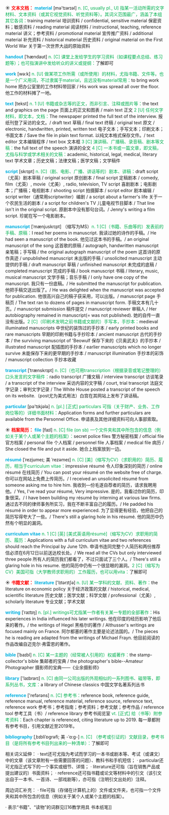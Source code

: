 ☀ <font color="red">**文本文档：**</font>
<font color="sky blue">**material**</font> [mə'tɪərɪəl] 
<font color="#00b050">n. [C, usually pl., U] 指某一活动所需的文字材料、文本资料（或其它视觉资料、听觉资料等）。其词义范围最广，涵盖了本组其它各词：</font>training material 培训资料 / confidential, sensitive material 保密资料；敏感资料 / reading material 阅读材料 / instructional, teaching, reference material 讲义；参考资料 / promotional material 宣传推广资料 / additional material 补充资料 / historical material 历史资料 / original material on the First World War 关于第一次世界大战的原始资料
           
<font color="sky blue">**handout**</font> [ˈhændaʊt]
<font color="#00b050">n. [C] 课堂上发给学生的学习资料（如课程要点总结、练习题等）；也可指演讲中发给听众的讲义或提纲：</font>了解即可

<font color="sky blue">**work**</font> [wə:k] 
<font color="#00b050">n. [U] 做某项工作所需（或所使用）的材料，尤指书籍、文件等。也是一个广义用词，不过隶属于material，且远没有material常用：</font>to bring work home 把办公室里的工作材料带回家 / His work was spread all over the floor. 他工作的材料摊了一地。

<font color="sky blue">**text**</font> [tekst] 
<font color="#00b050">n. 1 [U] 书籍或杂志等的正文，而非引言、注释或图片等：</font>the text and graphics on the page 页面上的正文和图表 / main text 正文 <font color="#00b050">2 [U] 任何文字材料，即文本，文档：</font>The newspaper printed the full text of the interview. 报纸刊登了采访的全文。/ draft text 草稿 / final text 终稿 / original text 原文 / electronic, handwritten, printed, written text 电子文本；手写文本；印刷文本；书面文本 / Save the file in plain text format. 以纯文本格式保存文件。/ text editor 文本编辑程序 / text box 文本框 <font color="#00b050">3 [C] 演讲稿、广播稿、录音稿、剧本等文稿：</font>the full text of the speech 演讲的全文 <font color="#00b050">4 [C] 一本书或一篇文章，即文稿，尤指与科学或学术相关的文稿：</font>academic, historical, legal, medical, literary text 学术文章；历史文稿；法律文稿；医学文稿；文学稿件

<font color="sky blue">**script**</font> [skrɪpt]
<font color="#00b050">n. [C]（剧、电影、广播、讲话等的）剧本、讲稿：</font>draft script（尤英）剧本草稿 / original script 原创剧本 / final script 定稿剧本 / comedy, film（尤英）, movie（尤美）, radio, television, TV script 喜剧剧本；电影剧本；广播稿；电视剧本 / shooting script 拍摄脚本 / script editor 剧本编辑 / script writer（通常用scriptwriter）编剧 / a script about a farmer's life 关于一个农民生活的剧本 / a script for children's TV 儿童电视节目脚本 / That line isn't in the original script. 原剧本中没有那句台词。/ Jenny's writing a film script. 珍妮在写一个电影剧本。
           
<font color="sky blue">**manuscript**</font> [ˈmænjuskrɪpt]
（缩写为MS）<font color="#00b050">n. 1 [C]（书籍、乐曲等的）发表前的手稿、原稿：</font>I read her poems in manuscript. 我读过她的诗作的手稿。/ He had seen a manuscript of the book. 他见过这本书的手稿。/ an original manuscript of the song 这首歌的原稿 / autograph, handwritten manuscript 亲笔稿；手写稿 / the original autograph manuscript of the poem 这首诗的原作真迹 / unpublished manuscript 未出版的手稿 / unsolicited manuscript 主动提供的手稿 / draft manuscript 草稿 / unfinished manuscript 未完成的底稿 / completed manuscript 完成的手稿 / book manuscript 书稿 / literary, music, musical manuscript 文学手稿；音乐手稿 / I only have one copy of the manuscript. 我只有一份底稿。/ He submitted the manuscript for publication. 他把手稿交送出版了。/ He was delighted when the manuscript was accepted for publication. 他很高兴自己的稿子获采用，可以出版。/ manuscript page 手稿页 / The text ran to dozens of pages in manuscript form. 手稿文本有几十页。/ manuscript submission 稿件提交 / manuscript reviewer 审稿人 / Her autobiography remained in manuscript(= was not published). 她的自传一直没有出版。<font color="#00b050">2 [C]（印刷术发明之前书籍或文献的）手写本，手抄本：</font>medieval illuminated manuscripts 中世纪的装饰过的手抄本 / early printed books and rare manuscripts 早期的印刷书籍与手抄珍本 / ancient manuscript 古代的手抄本 / the surviving manuscript of 'Beowulf 保存下来的《贝奥武夫》的手抄本 / illustrated manuscript 配插图的手抄本 / earlier manuscripts which no longer survive 未能保存下来的更早期的手抄本 / manuscript illumination 手抄本的彩饰 / manuscript collection 手抄本收藏
           
<font color="sky blue">**transcript**</font> [ˈtrænskrɪpt]
<font color="#00b050">n. [C]（也可用transcription（根据录音或笔记整理的）口头发言的文字稿件：</font>radio transcript 广播文稿 / interview transcript 访谈笔录 / a transcript of the interview 采访内容的文字稿 / court, trial transcript 法庭文字记录；审判文字记录 / The White House posted a transcript of the speech on its website.（post尤为美式用法）白宫在其网站上发布了讲话稿。

<font color="sky blue">**particular**</font> [pə'tɪkjələ] 
<font color="#00b050">n. [pl.] [正式] particulars 可指（关于财产、业务、工作岗位等的）详细书面材料：</font>Application forms and further particulars are available from the Personnel Office. 申请表及其他详细资料可向人事部索取。

☀ <font color="red">**档案简历：**</font>
<font color="sky blue">**file**</font> [faɪl]
<font color="#00b050">n. [C] file (on sb) 一个文件夹和其中所包含的信息（例如关于某个人或某个主题的档案）：</font>secret police files 警方秘密档案 / official file 官方档案 / personal file 个人档案 / personnel file 人事档案 / medical file 病历 / She closed the file and put it aside. 她合上档案放到一边。
           
<font color="sky blue">**résumé**</font> [ˈrezjumeɪ; 美 ˈrezəmeɪ]
<font color="#00b050">n. [C] [美]（缩写为CV）（求职用的）简历、履历，相当于curriculum vitae：</font>impressive résumé 令人印象深刻的简历 / online résumé 在线简历 / You can post your résumé on the website free of charge. 你可以在网站上免费上传简历。/ I received an unsolicited résumé from someone asking me to hire him. 我收到—份毛遂自荐者的简历，请求我聘用他。/ Yes, I've read your résumé, Very impressive. 是的，我看过你的简历，印象很深。/ I have been building my résumé by interning at various law firms. 通过去不同的律师事务所实习，我在不断丰富自己的履历。/ He padded his résumé in order to appear more experienced. 为了显得更有经验，他把自己的简历写得夸大了一些。/ There's still a glaring hole in his résumé. 他的简历中仍然有个明显的漏洞。

<font color="sky blue">**curriculum vitae**</font>
<font color="#00b050">n. 1 [C] [英] [美式英语用résumé]（缩写为CV）求职用的简历、履历：</font>Applications with a full curriculum vitae and two references should reach the Principal by June 12th. 申请书连同完整个人简历和两份推荐信必须在6月12日以前送达校长处。/ We read all the CVs but only interviewed three people 所有人的简历我们都看了，不过只面试了三个人。/ There's still a glaring hole in his resume. 他的简历中仍有一个很显眼的漏洞。<font color="#00b050">2 [C]（缩写为CV）美国可指（大学教师求职用的）工作履历，也可以用vita：</font>了解即可

☀ <font color="red">**书籍文献：**</font>
<font color="sky blue">**literature**</font> ['lɪtərɪtʃə] 
<font color="#00b050">n. [U] 某一学科的文献、资料、著作：</font>the literature on economic policy 关于经济政策的文献 / historical, medical, scientific literature 历史文献；医学文献；科学文献 / professional（尤美）, scholarly literature 专业文献；学术文献
           
<font color="sky blue">**writing**</font> [ˈraɪtɪŋ]
<font color="#00b050">n. [pl.] writings可尤指某一作者有关某一专题的全部著作：</font>His experiences in India influenced his later writings. 他在印度的经历影响了他后来的著作。/ the writings of Hegel 黑格尔的著作 / Althusser's writings are focused mainly on France. 阿尔都塞的著作主要是论述法国的。/ The pieces he is reading are adapted from the writings of Michael Frayn. 他目前阅读的作品改编自迈克尔·弗雷恩的著作。
           
<font color="sky blue">**bible**</font> [ˈbaɪbl]
<font color="#00b050">n. [C] 某一主题的（经常被人引用的）权威著作：</font>the stamp-collector's bible 集邮者的宝典 / the photographer's bible--Amateur Photographer 摄影师的宝典——《业余摄影师》

<font color="sky blue">**library**</font> ['laɪbrərɪ] 
<font color="#00b050">n. [C] 由同一公司出版的外观相似的一系列图书、磁带等，即系列丛书，文库：</font>a library of Chinese classics 中国文学名著系列丛书

<font color="sky blue">**reference**</font> ['refərəns] 
<font color="#00b050">n. [C] 参考书：</font>reference book, reference guide, reference manual, reference material, reference source, reference text, reference work 参考书；参考指南；参考资料；参考文献；参考作品 / reference tool 参考工具（书）/ reference library 参考书阅览室 <font color="#00b050">vt. [正式] 给（书等）附参考资料：</font>Each chapter is referenced, citing literature up to 2019. 每一章都附有参考书目，引用文献近至2019年。
           
<font color="sky blue">**bibliography**</font> [ˌbɪbliˈɒgrəfi; 美 -ˈɑ:g-]
<font color="#00b050">n. [C] （参考或引证的）文献目录，参考书目（是将所有参考书目列出来的一种清单）：</font>了解即可
 
相关词义延伸：
· text还可尤指为考试而学习的一本书或剧本等、考试（或课文）中的文章（该文章附有一些需要回答的问题）、教科书和手机短信；
· particular还可尤指正式写下的一个事实或细节、详情；
· literature还可指（旨在销售产品或提出建议的）书面资料；
· reference还可指书籍或论文等材料中的引文（该引文出自于一本书、一首诗、一部戏剧等），亦可指（注明引文出处的）注释。

周边词汇补充：
· file可指（存储在计算机上的）文件或文件夹，也可指一个文件夹和其中所包含的信息（例如关于某个人或某个主题的档案）。

· 表示“书籍”、“读物”的词群见[[16教学用具 书本纸笔]]
